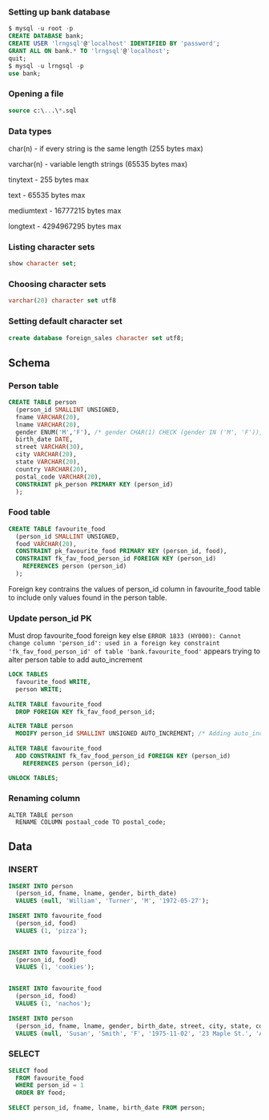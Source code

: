 ### Setting up bank database

```sql
$ mysql -u root -p
CREATE DATABASE bank;
CREATE USER 'lrngsql'@'localhost' IDENTIFIED BY 'password';
GRANT ALL ON bank.* TO 'lrngsql'@'localhost';
quit;
$ mysql -u lrngsql -p
use bank;
```

### Opening a file
```sql
source c:\...\*.sql
```

### Data types
char(n) - if every string is the same length (255 bytes max)

varchar(n) - variable length strings (65535 bytes max)

tinytext - 255 bytes max

text - 65535 bytes max

mediumtext - 16777215 bytes max

longtext - 4294967295 bytes max

### Listing character sets
```sql
show character set;
```

### Choosing character sets
```sql
varchar(20) character set utf8
```

### Setting default character set
```sql
create database foreign_sales character set utf8;
```

## Schema
### Person table
```sql
CREATE TABLE person
  (person_id SMALLINT UNSIGNED,
  fname VARCHAR(20),
  lname VARCHAR(20),
  gender ENUM('M','F'), /* gender CHAR(1) CHECK (gender IN ('M', 'F')), */
  birth_date DATE,
  street VARCHAR(30),
  city VARCHAR(20),
  state VARCHAR(20),
  country VARCHAR(20),
  postal_code VARCHAR(20),
  CONSTRAINT pk_person PRIMARY KEY (person_id)
  );
```
### Food table
```sql
CREATE TABLE favourite_food
  (person_id SMALLINT UNSIGNED,
  food VARCHAR(20),
  CONSTRAINT pk_favourite_food PRIMARY KEY (person_id, food),
  CONSTRAINT fk_fav_food_person_id FOREIGN KEY (person_id) 
    REFERENCES person (person_id)
  );
```
Foreign key contrains the values of person_id column in favourite_food table to include only values found in the person table.
### Update person_id PK
Must drop favourite_food foreign key else
```ERROR 1833 (HY000): Cannot change column 'person_id': used in a foreign key constraint 'fk_fav_food_person_id' of table 'bank.favourite_food'``` appears trying to alter person table to add auto_increment
```sql
LOCK TABLES
  favourite_food WRITE,
  person WRITE;
  
ALTER TABLE favourite_food 
  DROP FOREIGN KEY fk_fav_food_person_id;

ALTER TABLE person
  MODIFY person_id SMALLINT UNSIGNED AUTO_INCREMENT; /* Adding auto_increment */
  
ALTER TABLE favourite_food
  ADD CONSTRAINT fk_fav_food_person_id FOREIGN KEY (person_id)
    REFERENCES person (person_id);

UNLOCK TABLES;
```
### Renaming column
```
ALTER TABLE person
  RENAME COLUMN postaal_code TO postal_code;
```
## Data
### INSERT
```sql
INSERT INTO person
  (person_id, fname, lname, gender, birth_date)
  VALUES (null, 'William', 'Turner', 'M', '1972-05-27');
  
INSERT INTO favourite_food
  (person_id, food)
  VALUES (1, 'pizza');


INSERT INTO favourite_food
  (person_id, food)
  VALUES (1, 'cookies');


INSERT INTO favourite_food
  (person_id, food)
  VALUES (1, 'nachos');
  
INSERT INTO person
  (person_id, fname, lname, gender, birth_date, street, city, state, country, postal_code)
  VALUES (null, 'Susan', 'Smith', 'F', '1975-11-02', '23 Maple St.', 'Arlington', 'VA', 'USA', '20220');
```
### SELECT
```sql
SELECT food
  FROM favourite_food
  WHERE person_id = 1
  ORDER BY food;
  
SELECT person_id, fname, lname, birth_date FROM person;
```
